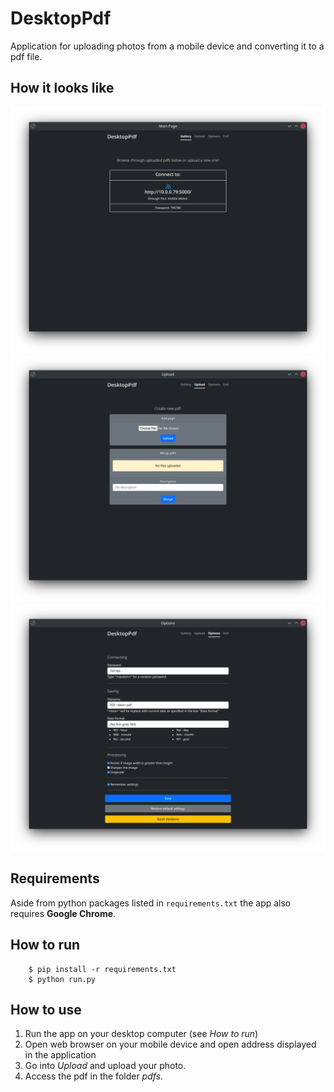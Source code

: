 # DesktopPdf

Application for uploading photos from a mobile device and converting it to a pdf file.

## How it looks like

![main_window](./figures/main_window.png)
![upload_window](./figures/upload_window.png)
![options_window](./figures/options_window.png)


## Requirements
Aside from python packages listed in `requirements.txt` the app also requires **Google Chrome**.

## How to run

```angular2html
    $ pip install -r requirements.txt
    $ python run.py
```

## How to use
1. Run the app on your desktop computer (see *How to run*)
2. Open web browser on your mobile device and open address displayed in the application
3. Go into *Upload* and upload your photo.
4. Access the pdf in the folder *pdfs*.
